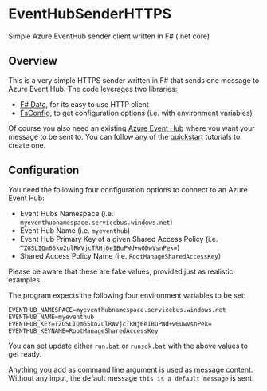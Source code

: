 # EventHubSenderHTTPS
Simple Azure EventHub sender client written in F# (.net core)

## Overview
This is a very simple HTTPS sender written in F# that sends one message to Azure Event Hub.
The code leverages two libraries:
- [F# Data](http://fsharp.github.io/FSharp.Data/), for its easy to use HTTP client
- [FsConfig](https://github.com/demystifyfp/FsConfig), to get configuration options (i.e. with environment variables)

Of course you also need an existing [Azure Event Hub](https://docs.microsoft.com/en-us/azure/event-hubs/event-hubs-about) where you want your message to be sent to. You can follow any of the [quickstart](https://docs.microsoft.com/en-us/azure/event-hubs/event-hubs-create) tutorials to create one.

## Configuration
You need the following four configuration options to connect to an Azure Event Hub: 

- Event Hubs Namespace (i.e. `myeventhubnamespace.servicebus.windows.net`)
- Event Hub Name (i.e. `myeventhub`)
- Event Hub Primary Key of a given Shared Access Policy (i.e. `TZGSLIQm65ko2ulRWVjcTRHj6eIBuPWd+w0DwVsnPek=`)
- Shared Access Policy Name (i.e. `RootManageSharedAccessKey`)

Please be aware that these are fake values, provided just as realistic examples.

The program expects the following four environment variables to be set:

~~~~
EVENTHUB_NAMESPACE=myeventhubnamespace.servicebus.windows.net
EVENTHUB_NAME=myeventhub
EVENTHUB_KEY=TZGSLIQm65ko2ulRWVjcTRHj6eIBuPWd+w0DwVsnPek=
EVENTHUB_KEYNAME=RootManageSharedAccessKey
~~~~

You can set update either `run.bat` or `runsdk.bat` with the above values to get ready.

Anything you add as command line argument is used as message content. Without any input, the default message `this is a default message` is sent.
